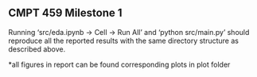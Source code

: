 ## CMPT 459 Milestone 1

Running ‘src/eda.ipynb → Cell → Run All’ and ‘python src/main.py’ should
reproduce all the reported results with the same directory structure as described above. 

*all figures in report can be found corresponding plots in plot folder